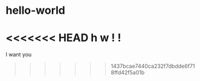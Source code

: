 # hello-world

<<<<<<< HEAD
h
w
!
!
=======
I want you
>>>>>>> 1437bcae7440ca232f7dbdde6f718ffd42f5a01b
